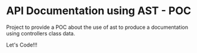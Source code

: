 # API Documentation using AST - POC

Project to provide a POC about the use of ast to produce a documentation using controllers class data.

Let's Code!!!
